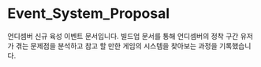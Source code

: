 # Event_System_Proposal

언디셈버 신규 육성 이벤트 문서입니다. 
빌드업 문서를 통해 언디셈버의 정착 구간 유저가 겪는 문제점을 분석하고 참고 할 만한 게임의 시스템을 찾아보는 과정을 기록했습니다.
